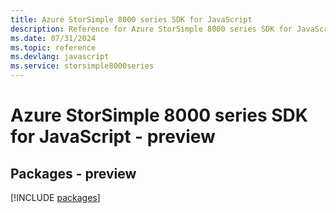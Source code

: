 ```yaml
---
title: Azure StorSimple 8000 series SDK for JavaScript
description: Reference for Azure StorSimple 8000 series SDK for JavaScript
ms.date: 07/31/2024
ms.topic: reference
ms.devlang: javascript
ms.service: storsimple8000series
---
```

# Azure StorSimple 8000 series SDK for JavaScript - preview
## Packages - preview
[!INCLUDE [packages](storsimple-8000-series-index.md)]